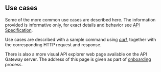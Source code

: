 ## Use cases

Some of the more common use cases are described here. The information provided is informative only, for exact details and behavior see [API Specification](api_specification.md). 

Use cases are described with a sample command using _[curl](https://curl.haxx.se)_, together with the corresponding HTTP request and response.

There is also a more visual API explorer web page available on the API Gateway server. The address of this page is given as part of [onboarding](onboarding.md) process.
